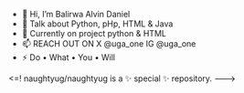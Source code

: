 - 👋 Hi, I’m Balirwa Alvin Daniel
- 👀 Talk about Python, pHp, HTML & Java
- 🌱 Currently on project python & HTML
- 📫 REACH OUT ON X @uga_one IG @uga_one
- ⚡ Do • What • You • Will

<=!
naughtyug/naughtyug is a ✨ special ✨ repository.
--->
